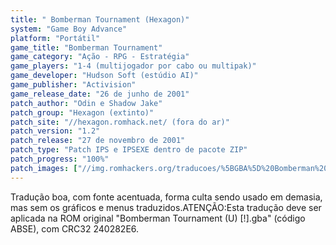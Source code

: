 ```yaml
---
title: " Bomberman Tournament (Hexagon)"
system: "Game Boy Advance"
platform: "Portátil"
game_title: "Bomberman Tournament"
game_category: "Ação - RPG - Estratégia"
game_players: "1-4 (multijogador por cabo ou multipak)"
game_developer: "Hudson Soft (estúdio AI)"
game_publisher: "Activision"
game_release_date: "26 de junho de 2001"
patch_author: "Odin e Shadow Jake"
patch_group: "Hexagon (extinto)"
patch_site: "//hexagon.romhack.net/ (fora do ar)"
patch_version: "1.2"
patch_release: "27 de novembro de 2001"
patch_type: "Patch IPS e IPSEXE dentro de pacote ZIP"
patch_progress: "100%"
patch_images: ["//img.romhackers.org/traducoes/%5BGBA%5D%20Bomberman%20Tournament%20-%20Hexagon%20-%201.png","//img.romhackers.org/traducoes/%5BGBA%5D%20Bomberman%20Tournament%20-%20Hexagon%20-%202.png","//img.romhackers.org/traducoes/%5BGBA%5D%20Bomberman%20Tournament%20-%20Hexagon%20-%203.png"]
---
```

Tradução boa, com fonte acentuada, forma culta sendo usado em demasia, mas sem os gráficos e menus traduzidos.ATENÇÃO:Esta tradução deve ser aplicada na ROM original "Bomberman Tournament (U) [!].gba" (código ABSE), com CRC32 240282E6.